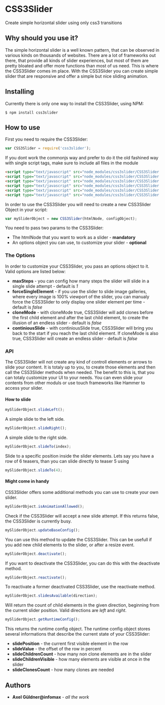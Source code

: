 # CSS3Slider

Create simple horizontal slider using only css3 transitions

## Why should you use it?

The simple horizontal slider is a well known pattern, that can be observed in various kinds on thousands of websites. There are a lot of frameworks out there, that provide all kinds of slider experiences, but most of them are pretty bloated and offer more functions than most of us need. This is where the CSS3Slider comes im place. With the CSS3Slider you can create simple slider that are responsive and offer a simple but nice sliding animation.

## Installing

Currently there is only one way to install the CSS3Slider, using NPM:
```
$ npm install css3slider
```

## How to use

First you need to require the CSS3Slider:
```javascript
var CSS3Slider = require('css3slider');
```

If you dont work the commonjs way and prefer to do it the old fashined way with single script tags, make sure to include all files in the module
```html
<script type="text/javascript" src="node_modules/css3slider/CSS3Slider.SlidePosition.js"></script>
<script type="text/javascript" src="node_modules/css3slider/CSS3Slider.SlideDirection.js"></script>
<script type="text/javascript" src="node_modules/css3slider/CSS3Slider.Dom.Clones.js"></script>
<script type="text/javascript" src="node_modules/css3slider/CSS3Slider.Dom.js"></script>
<script type="text/javascript" src="node_modules/css3slider/CSS3Slider.Config.js"></script>
<script type="text/javascript" src="node_modules/css3slider/CSS3Slider.js"></script>
```

In order to use the CSS3Slider you will need to create a new CSS3Slider Object in your script:
```javascript
var mySliderObject = new CSS3Slider(htmlNode, configObject);
```
You need to pass two params to the CSS3Slider:
* The htmlNode that you want to work as a slider - **mandatory**
* An options object you can use, to customize your slider - **optional**

### The Options

In order to customize your CSS3Slider, you pass an options object to it. Valid options are listed below:
* **maxSteps** - you can config how many steps the slider will slide in a single slide attempt - default is *1*
* **forceSingleElement** - if you use the slider to slide image galleries, where every image is 100% viewport of the slider, you can manualy force the CSS3Slider to only display one slider element per time - default is *false*
* **cloneMode** - with cloneMode true, CSS3Slider will add clones before the first child element and after the last child element, to create the illusion of an endless slider - default is *false*
* **continiousSlide** - with continiousSlide true, CSS3Slider will bring you back to the start if you reach the last child element. If cloneMode is also true, CSS3Slider will create an endless slider - default is *false*

### API

The CSS3Slider will not create any kind of controll elements or arrows to slide your content. It is totaly up to you, to create those elements and then call the CSS3Slider methods when needed. The benefit to this is, that you can totaly customize your UI to your needs. You can even slide your contents from other moduls or use touch frameworks like Hammer to access your slider.

#### How to slide

```javascript
mySliderObject.slideLeft();
```
A simple slide to the left side.

```javascript
mySliderObject.slideRight();
```
A simple slide to the right side.

```javascript
mySliderObject.slideTo(index);
```
Slide to a specific position inside the slider elements. Lets say you have a row of 6 teasers, than you can slide directly to teaser 5 using
```javascript
mySliderObject.slideTo(4);
```

#### Might come in handy

CSS3Slider offers some additional methods you can use to create your own slider.

```javascript
mySliderObject.isAnimationAllowed();
```
Check if the CSS3Slider will accept a new slide attempt. If this returns false, the CSS3Slider is currently busy.

```javascript
mySliderObject.updateBaseConfig();
```
You can use this method to update the CSS3Slider. This can be usefull if you add new child elements to the slider, or after a resize event.

```javascript
mySliderObject.deactivate();
```
If you want to deactivate the CSS3Slider, you can do this with the deactivate method.

```javascript
mySliderObject.reactivate();
```
To reactivate a former deactivated CSS3Slider, use the reactivate method.

```javascript
mySliderObject.slidesAvailable(direction);
```
Will return the count of child elements in the given direction, beginning from the current slider position.
Valid directions are *left* and *right*.

```javascript
mySliderObject.getRuntimeConfig();
```
This returns the runtime config object. The runtime config object stores several informations that describe the current state of your CSS3Slider:
* **slidePosition** - the current first visible element in the row
* **slideValue** - the offset of the row in percent
* **slideChildrenCount** - how many non clone elements are in the slider
* **slideChildrenVisible** - how many elements are visible at once in the slider
* **slideClonesCount** - how many clones are needed


## Authors

* **Axel Güldner@infomax** - *all the work*
